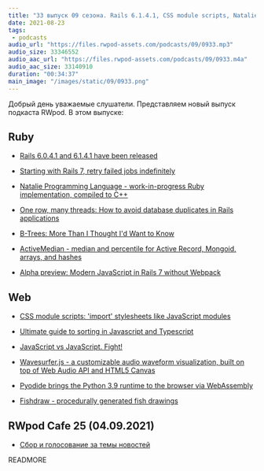 ```yaml
---
title: "33 выпуск 09 сезона. Rails 6.1.4.1, CSS module scripts, Natalie Programming Language, Pyodide, Fishdraw и прочее"
date: 2021-08-23
tags:
 - podcasts
audio_url: "https://files.rwpod-assets.com/podcasts/09/0933.mp3"
audio_size: 33346552
audio_aac_url: "https://files.rwpod-assets.com/podcasts/09/0933.m4a"
audio_aac_size: 33140910
duration: "00:34:37"
main_image: "/images/static/09/0933.png"
---
```


Добрый день уважаемые слушатели. Представляем новый выпуск подкаста RWpod. В этом выпуске:

## Ruby

 - [Rails 6.0.4.1 and 6.1.4.1 have been released](https://weblog.rubyonrails.org/2021/8/19/Rails-6-0-4-1-and-6-1-4-1-have-been-released/)
 - [Starting with Rails 7, retry failed jobs indefinitely](https://blog.saeloun.com/2021/08/18/rails-7-retry-failed-jobs-indefinitely)
 - [Natalie Programming Language - work-in-progress Ruby implementation, compiled to C++](https://natalie-lang.org/)
 - [One row, many threads: How to avoid database duplicates in Rails applications](https://evilmartians.com/chronicles/one-row-many-threads-how-to-avoid-database-duplicates-in-rails-applications)


 - [B-Trees: More Than I Thought I'd Want to Know](https://benjamincongdon.me/blog/2021/08/17/B-Trees-More-Than-I-Thought-Id-Want-to-Know/)
 - [ActiveMedian - median and percentile for Active Record, Mongoid, arrays, and hashes](https://github.com/ankane/active_median)
 - [Alpha preview: Modern JavaScript in Rails 7 without Webpack](https://www.youtube.com/watch?v=PtxZvFnL2i0)

## Web

 - [CSS module scripts: 'import' stylesheets like JavaScript modules](https://blogs.windows.com/msedgedev/2021/08/17/css-module-scripts-import-stylesheets-like-javascript-modules/)
 - [Ultimate guide to sorting in Javascript and Typescript](https://dev.to/maciekgrzybek/ultimate-guide-to-sorting-in-javascript-and-typescript-4al9)
 - [JavaScript vs JavaScript. Fight!](https://dev.to/this-is-learning/javascript-vs-javascript-fight-53fa)


 - [Wavesurfer.js - a customizable audio waveform visualization, built on top of Web Audio API and HTML5 Canvas](https://wavesurfer-js.org/)
 - [Pyodide brings the Python 3.9 runtime to the browser via WebAssembly](https://pyodide.org/en/stable/index.html)
 - [Fishdraw - procedurally generated fish drawings](https://github.com/LingDong-/fishdraw)

## RWpod Cafe 25 (04.09.2021)

 - [Сбор и голосование за темы новостей](https://github.com/rwpod/cafe-discussions/discussions/10)


READMORE
